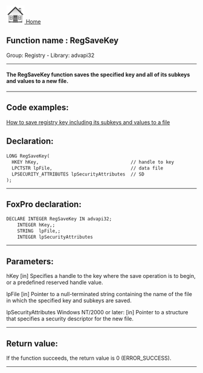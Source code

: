 [<img src="../../images/home.png"> Home ](https://github.com/VFPX/Win32API)  

## Function name : RegSaveKey
Group: Registry - Library: advapi32    
***  


#### The RegSaveKey function saves the specified key and all of its subkeys and values to a new file.
***  


## Code examples:
[How to save registry key including its subkeys and values to a file](../../samples/sample_135.md)  

## Declaration:
```foxpro  
LONG RegSaveKey(
  HKEY hKey,                                  // handle to key
  LPCTSTR lpFile,                             // data file
  LPSECURITY_ATTRIBUTES lpSecurityAttributes  // SD
);  
```  
***  


## FoxPro declaration:
```foxpro  
DECLARE INTEGER RegSaveKey IN advapi32;
	INTEGER hKey,;
	STRING  lpFile,;
	INTEGER lpSecurityAttributes  
```  
***  


## Parameters:
hKey 
[in] Specifies a handle to the key where the save operation is to begin, or a predefined reserved handle value.

lpFile 
[in] Pointer to a null-terminated string containing the name of the file in which the specified key and subkeys are saved.

lpSecurityAttributes 
Windows NT/2000 or later: [in] Pointer to a structure that specifies a security descriptor for the new file.  
***  


## Return value:
If the function succeeds, the return value is 0 (ERROR_SUCCESS).  
***  

